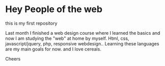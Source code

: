 # Hey People of the web
this is my first repository


Last month I finished a web design course where I learned the basics and now I am studying the "web" at home by myself.
Html, css, javascript/jquery, php, responsive webdesign.. Learning these languages are my main goals for now. 
and I love cereals.

Cheers
